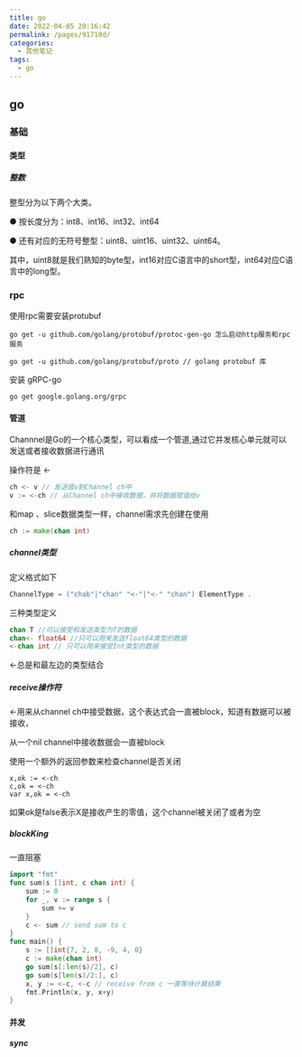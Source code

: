 ```yaml
---
title: go
date: 2022-04-05 20:16:42
permalink: /pages/91710d/
categories:
  - 其他笔记
tags:
  - go
---
```

## go

### 基础

#### 类型

##### 整数

整型分为以下两个大类。

● 按长度分为：int8、int16、int32、int64

● 还有对应的无符号整型：uint8、uint16、uint32、uint64。

其中，uint8就是我们熟知的byte型，int16对应C语言中的short型，int64对应C语言中的long型。

### rpc

使用rpc需要安装protubuf

```
go get -u github.com/golang/protobuf/protoc-gen-go 怎么启动http服务和rpc服务
```

```
go get -u github.com/golang/protobuf/proto // golang protobuf 库
```

安装 gRPC-go

```
go get google.golang.org/grpc
```

#### 管道

Channnel是Go的一个核心类型，可以看成一个管道,通过它并发核心单元就可以发送或者接收数据进行通讯

操作符是 <-

```go
ch <- v // 发送值v到Channel ch中
v := <-ch // 从Channel ch中接收数据，并将数据赋值给v
```

和map 、slice数据类型一样，channel需求先创建在使用

```go
ch := make(chan int)
```

##### channel类型

定义格式如下

```go
ChannelType = ("chab"|"chan" "<-"|"<-" "chan") ElementType .
```

三种类型定义

```go
chan T //可以接受和发送类型为T的数据
chan<- float64 //只可以用来发送float64类型的数据
<-chan int // 只可以用来接受Int类型的数据
```

<-总是和最左边的类型结合

##### receive操作符

<-用来从channel ch中接受数据，这个表达式会一直被block，知道有数据可以被接收，

从一个nil channel中接收数据会一直被block

使用一个额外的返回参数来检查channel是否关闭

```
x,ok := <-ch
c,ok = <-ch
var x,ok = <-ch
```

如果ok是false表示X是接收产生的零值，这个channel被关闭了或者为空

##### blockKing

一直阻塞

```go
import "fmt"
func sum(s []int, c chan int) {
	sum := 0
	for _, v := range s {
		sum += v
	}
	c <- sum // send sum to c
}
func main() {
	s := []int{7, 2, 8, -9, 4, 0}
	c := make(chan int)
	go sum(s[:len(s)/2], c)
	go sum(s[len(s)/2:], c)
	x, y := <-c, <-c // receive from c 一直等待计算结果
	fmt.Println(x, y, x+y)
}
```



#### 并发

##### sync
